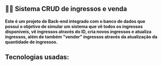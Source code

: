 ## 🎫💵 Sistema CRUD de ingressos e venda

#### Este é um projeto de Back-end integrado com o banco de dados que possui o objetivo de simular um sistema que vê todos os ingressos disponíveis, vê ingressos através do ID, cria novos ingressos e atualiza ingressos, além de também "vender" ingressos através da atualização da quantidade de ingressos.

## Tecnologias usadas:
###